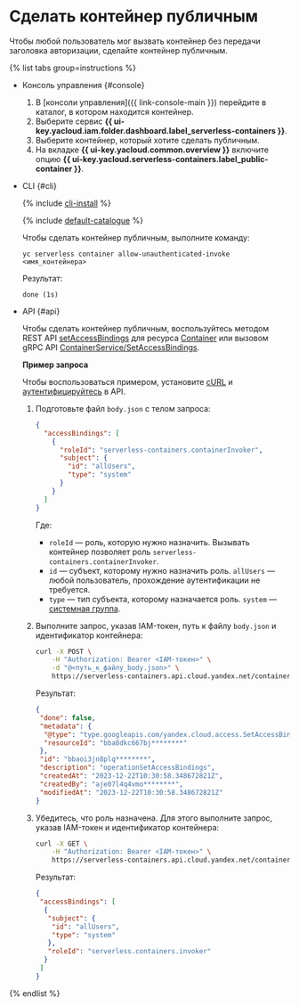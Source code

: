 # Сделать контейнер публичным

Чтобы любой пользователь мог вызвать контейнер без передачи заголовка авторизации, сделайте контейнер публичным.

{% list tabs group=instructions %}

- Консоль управления {#console}

  1. В [консоли управления]({{ link-console-main }}) перейдите в каталог, в котором находится контейнер.
  1. Выберите сервис **{{ ui-key.yacloud.iam.folder.dashboard.label_serverless-containers }}**.
  1. Выберите контейнер, который хотите сделать публичным.
  1. На вкладке **{{ ui-key.yacloud.common.overview }}** включите опцию **{{ ui-key.yacloud.serverless-containers.label_public-container }}**.

- CLI {#cli}

    {% include [cli-install](../../_includes/cli-install.md) %}
    
    {% include [default-catalogue](../../_includes/default-catalogue.md) %}

    Чтобы сделать контейнер публичным, выполните команду:

    ```
    yc serverless container allow-unauthenticated-invoke <имя_контейнера>
    ```

    Результат:

    ```
    done (1s)
    ```

- API {#api}

  Чтобы сделать контейнер публичным, воспользуйтесь методом REST API [setAccessBindings](../containers/api-ref/Container/setAccessBindings.md) для ресурса [Container](../containers/api-ref/Container/index.md) или вызовом gRPC API [ContainerService/SetAccessBindings](../containers/api-ref/grpc/container_service.md#SetAccessBindings).

  **Пример запроса**

  Чтобы воспользоваться примером, установите [cURL](https://curl.haxx.se) и [аутентифицируйтесь](../api-ref/containers/authentication.md) в API.

  1. Подготовьте файл `body.json` с телом запроса:

      ```json
      {
        "accessBindings": [
          {
            "roleId": "serverless-containers.containerInvoker",
            "subject": {
              "id": "allUsers",
              "type": "system"
            }
          }
        ]
      }
      ```

      Где:
      * `roleId` — роль, которую нужно назначить. Вызывать контейнер позволяет роль `serverless-containers.containerInvoker`.
      * `id` — субъект, которому нужно назначить роль. `allUsers` — любой пользователь, прохождение аутентификации не требуется.
      * `type` — тип субъекта, которому назначается роль. `system` — [системная группа](../../iam/concepts/access-control/system-group.md).

  1. Выполните запрос, указав IAM-токен, путь к файлу `body.json` и идентификатор контейнера:

      ```bash
      curl -X POST \
          -H "Authorization: Bearer <IAM-токен>" \
          -d "@<путь_к_файлу_body.json>" \
          https://serverless-containers.api.cloud.yandex.net/containers/v1/containers/<идентификатор_контейнера>:setAccessBindings
      ```

      Результат:

      ```json
      {
       "done": false,
       "metadata": {
        "@type": "type.googleapis.com/yandex.cloud.access.SetAccessBindingsMetadata",
        "resourceId": "bba8dkc667bj********"
       },
       "id": "bbaoi3jn8plq********",
       "description": "operationSetAccessBindings",
       "createdAt": "2023-12-22T10:30:58.348672821Z",
       "createdBy": "aje07l4q4vmo********",
       "modifiedAt": "2023-12-22T10:30:58.348672821Z"
      }
      ```

  1. Убедитесь, что роль назначена. Для этого выполните запрос, указав IAM-токен и идентификатор контейнера:

      ```bash
      curl -X GET \
          -H "Authorization: Bearer <IAM-токен>" \
          https://serverless-containers.api.cloud.yandex.net/containers/v1/containers/<идентификатор_контейнера>:listAccessBindings
      ```

      Результат:

      ```json
      {
       "accessBindings": [
        {
         "subject": {
          "id": "allUsers",
          "type": "system"
         },
         "roleId": "serverless.containers.invoker"
        }
       ]
      }
      ```

{% endlist %}
